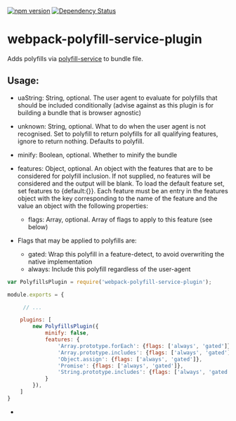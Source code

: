 
[![npm version](https://badge.fury.io/js/webpack-polyfill-service-plugin.svg)](https://badge.fury.io/js/webpack-polyfill-service-plugin)
[![Dependency Status](https://gemnasium.com/chrisjbrown/webpack-polyfill-service-plugin.svg)](https://gemnasium.com/chrisjbrown/webpack-polyfill-service-plugin)


# webpack-polyfill-service-plugin

Adds polyfills via [polyfill-service](https://github.com/Financial-Times/polyfill-service) to bundle file.

## Usage:

 - uaString: String, optional. The user agent to evaluate for polyfills that should be included conditionally (advise against as this plugin is for building a bundle that is browser agnostic)
 - unknown: String, optional. What to do when the user agent is not recognised. Set to polyfill to return polyfills	for all qualifying features, ignore to return nothing. Defaults to polyfill.

 - minify: Boolean, optional. Whether to minify the bundle
 - features: Object, optional. An object with the features that are to be considered for polyfill inclusion. If not	supplied, no features will be considered and the output will be blank. To load the default feature set, set features to {default:{}}. Each feature must be an entry in the features object with the key corresponding to the name of the feature and the value an object with the following properties:
	- flags: Array, optional. Array of flags to apply to this feature (see below)
 - Flags that may be applied to polyfills are:

	- gated: Wrap this polyfill in a feature-detect, to avoid overwriting the native implementation
	- always: Include this polyfill regardless of the user-agent

```javascript
var PolyfillsPlugin = require('webpack-polyfill-service-plugin');

module.exports = {

	 // ...

	plugins: [
		new PolyfillsPlugin({
			minify: false,
			features: {
				'Array.prototype.forEach': {flags: ['always', 'gated']},
				'Array.prototype.includes': {flags: ['always', 'gated']},
				'Object.assign': {flags: ['always', 'gated']},
				'Promise': {flags: ['always', 'gated']},
				'String.prototype.includes': {flags: ['always', 'gated']}
			}
		}),
	]
}
```
 -
